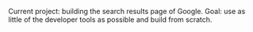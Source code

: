 Current project: building the search results page of Google.
Goal: use as little of the developer tools as possible and build from scratch.